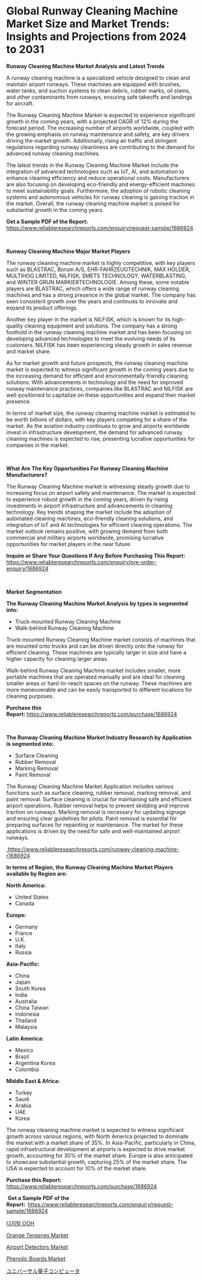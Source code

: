 <p><h1>Global Runway Cleaning Machine Market Size and Market Trends: Insights and Projections from 2024 to 2031</h1></p><p><strong>Runway Cleaning Machine Market Analysis and Latest Trends</strong></p>
<p><p>A runway cleaning machine is a specialized vehicle designed to clean and maintain airport runways. These machines are equipped with brushes, water tanks, and suction systems to clean debris, rubber marks, oil stains, and other contaminants from runways, ensuring safe takeoffs and landings for aircraft.</p><p>The Runway Cleaning Machine Market is expected to experience significant growth in the coming years, with a projected CAGR of 12% during the forecast period. The increasing number of airports worldwide, coupled with the growing emphasis on runway maintenance and safety, are key drivers driving the market growth. Additionally, rising air traffic and stringent regulations regarding runway cleanliness are contributing to the demand for advanced runway cleaning machines.</p><p>The latest trends in the Runway Cleaning Machine Market include the integration of advanced technologies such as IoT, AI, and automation to enhance cleaning efficiency and reduce operational costs. Manufacturers are also focusing on developing eco-friendly and energy-efficient machines to meet sustainability goals. Furthermore, the adoption of robotic cleaning systems and autonomous vehicles for runway cleaning is gaining traction in the market. Overall, the runway cleaning machine market is poised for substantial growth in the coming years.</p></p>
<p><strong>Get a Sample PDF of the Report:&nbsp;</strong> <a href="https://www.reliableresearchreports.com/enquiry/request-sample/1686924">https://www.reliableresearchreports.com/enquiry/request-sample/1686924</a></p>
<p>&nbsp;</p>
<p><strong>Runway Cleaning Machine Major Market Players</strong></p>
<p><p>The runway cleaning machine market is highly competitive, with key players such as BLASTRAC, Borum A/S, EHR-FAHRZEUGTECHNIK, MAX HOLDER, MULTIHOG LIMITED, NILFISK, SMETS TECHNOLOGY, WATERBLASTING, and WINTER GRUN MARKIERTECHNOLOGIE. Among these, some notable players are BLASTRAC, which offers a wide range of runway cleaning machines and has a strong presence in the global market. The company has seen consistent growth over the years and continues to innovate and expand its product offerings.</p><p>Another key player in the market is NILFISK, which is known for its high-quality cleaning equipment and solutions. The company has a strong foothold in the runway cleaning machine market and has been focusing on developing advanced technologies to meet the evolving needs of its customers. NILFISK has been experiencing steady growth in sales revenue and market share.</p><p>As for market growth and future prospects, the runway cleaning machine market is expected to witness significant growth in the coming years due to the increasing demand for efficient and environmentally friendly cleaning solutions. With advancements in technology and the need for improved runway maintenance practices, companies like BLASTRAC and NILFISK are well-positioned to capitalize on these opportunities and expand their market presence.</p><p>In terms of market size, the runway cleaning machine market is estimated to be worth billions of dollars, with key players competing for a share of the market. As the aviation industry continues to grow and airports worldwide invest in infrastructure development, the demand for advanced runway cleaning machines is expected to rise, presenting lucrative opportunities for companies in the market.</p></p>
<p>&nbsp;</p>
<p><strong>What Are The Key Opportunities For Runway Cleaning Machine Manufacturers?</strong></p>
<p><p>The Runway Cleaning Machine market is witnessing steady growth due to increasing focus on airport safety and maintenance. The market is expected to experience robust growth in the coming years, driven by rising investments in airport infrastructure and advancements in cleaning technology. Key trends shaping the market include the adoption of automated cleaning machines, eco-friendly cleaning solutions, and integration of IoT and AI technologies for efficient cleaning operations. The market outlook remains positive, with growing demand from both commercial and military airports worldwide, promising lucrative opportunities for market players in the near future.</p></p>
<p><strong>Inquire or Share Your Questions If Any Before Purchasing This Report:</strong> <a href="https://www.reliableresearchreports.com/enquiry/pre-order-enquiry/1686924">https://www.reliableresearchreports.com/enquiry/pre-order-enquiry/1686924</a></p>
<p>&nbsp;</p>
<p><strong>Market Segmentation</strong></p>
<p><strong>The Runway Cleaning Machine Market Analysis by types is segmented into:</strong></p>
<p><ul><li>Truck-mounted Runway Cleaning Machine</li><li>Walk-behind Runway Cleaning Machine</li></ul></p>
<p><p>Truck-mounted Runway Cleaning Machine market consists of machines that are mounted onto trucks and can be driven directly onto the runway for efficient cleaning. These machines are typically larger in size and have a higher capacity for cleaning larger areas. </p><p>Walk-behind Runway Cleaning Machine market includes smaller, more portable machines that are operated manually and are ideal for cleaning smaller areas or hard-to-reach spaces on the runway. These machines are more maneuverable and can be easily transported to different locations for cleaning purposes.</p></p>
<p><strong>Purchase this Report:&nbsp;</strong><a href="https://www.reliableresearchreports.com/purchase/1686924">https://www.reliableresearchreports.com/purchase/1686924</a></p>
<p>&nbsp;</p>
<p><strong>The Runway Cleaning Machine Market Industry Research by Application is segmented into:</strong></p>
<p><ul><li>Surface Cleaning</li><li>Rubber Removal</li><li>Marking Removal</li><li>Paint Removal</li></ul></p>
<p><p>The Runway Cleaning Machine Market Application includes various functions such as surface cleaning, rubber removal, marking removal, and paint removal. Surface cleaning is crucial for maintaining safe and efficient airport operations. Rubber removal helps to prevent skidding and improve traction on runways. Marking removal is necessary for updating signage and ensuring clear guidelines for pilots. Paint removal is essential for preparing surfaces for repainting or maintenance. The market for these applications is driven by the need for safe and well-maintained airport runways.</p></p>
<p><a href="https://www.reliableresearchreports.com/runway-cleaning-machine-r1686924">&nbsp;https://www.reliableresearchreports.com/runway-cleaning-machine-r1686924</a></p>
<p><strong>In terms of Region, the Runway Cleaning Machine Market Players available by Region are:</strong></p>
<p>
    <p> <strong> North America: </strong>
        <ul>
            <li>United States</li>
            <li>Canada</li>
        </ul>
        </p> 
    <p> <strong> Europe: </strong>
        <ul>
            <li>Germany</li>
            <li>France</li>
            <li>U.K.</li>
            <li>Italy</li>
            <li>Russia</li>
        </ul>
        </p> 
    <p> <strong> Asia-Pacific: </strong>
        <ul>
            <li>China</li>
            <li>Japan</li>
            <li>South Korea</li>
            <li>India</li>
            <li>Australia</li>
            <li>China Taiwan</li>
            <li>Indonesia</li>
            <li>Thailand</li>
            <li>Malaysia</li>
        </ul>
        </p> 
    <p> <strong> Latin America: </strong>
        <ul>
            <li>Mexico</li>
            <li>Brazil</li>
            <li>Argentina Korea</li>
            <li>Colombia</li>
        </ul>
        </p> 
    <p> <strong> Middle East & Africa: </strong>
        <ul>
            <li>Turkey</li>
            <li>Saudi</li>
            <li>Arabia</li>
            <li>UAE</li>
            <li>Korea</li>
        </ul>
    </p>
    </p>
<p><p>The runway cleaning machine market is expected to witness significant growth across various regions, with North America projected to dominate the market with a market share of 35%. In Asia-Pacific, particularly in China, rapid infrastructural development at airports is expected to drive market growth, accounting for 30% of the market share. Europe is also anticipated to showcase substantial growth, capturing 25% of the market share. The USA is expected to account for 10% of the market share.</p></p>
<p><strong>Purchase this Report: </strong><a href="https://www.reliableresearchreports.com/purchase/1686924">https://www.reliableresearchreports.com/purchase/1686924</a></p>
<p>&nbsp;<strong>Get a Sample PDF of the Report:&nbsp;&nbsp;</strong><a href="https://www.reliableresearchreports.com/enquiry/request-sample/1686924">https://www.reliableresearchreports.com/enquiry/request-sample/1686924</a></p>
<p><strong></strong></p>
<p><p><a href="https://github.com/PercyHagernes9778/Market-Research-Report-List-1/blob/main/708445327149.md">디지털 OOH</a></p><p><a href="https://issuu.com/reportprime-2/docs/orange-terpenes-market-size-2030.pptx">Orange Terpenes Market</a></p><p><a href="https://github.com/indrystar/Market-Research-Report-List-2/blob/main/airport-detectors-market.md">Airport Detectors Market</a></p><p><a href="https://issuu.com/reportprime-2/docs/phenolic-boards-market-size-2030.pptx">Phenolic Boards Market</a></p><p><a href="https://github.com/xtkhtofdt934839/Market-Research-Report-List-1/blob/main/922379429644.md">ユニバーサル量子コンピュータ</a></p></p>